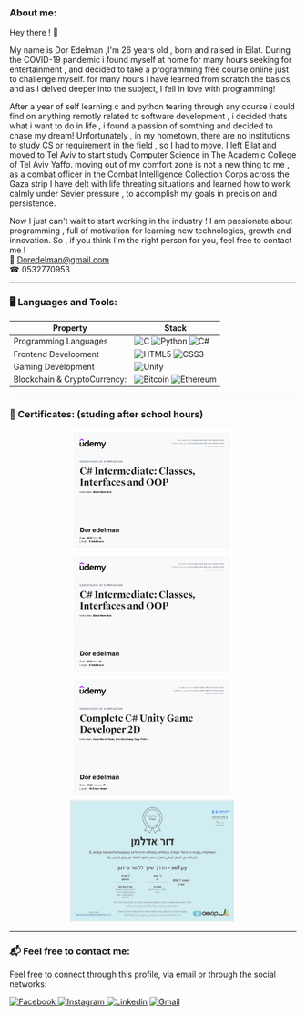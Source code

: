 <p align="center">
  
  ### About me:
  
</p>
Hey there ! 👋<br/>

My name is Dor Edelman ,I'm 26 years old , born and raised in Eilat.
During the COVID-19 pandemic i found myself at home for many hours seeking for entertainment , and decided to take a programming free course online just to challenge myself. for many hours i have learned from scratch the basics, and as I delved deeper into the subject, I fell in love with programming! 

After a year of self learning c and python tearing through any course i could find on anything remotly related to software development , i decided thats what i want to do in life , i found a passion of somthing and decided to chase my dream! 
Unfortunately , in my hometown, there are no institutions to study CS or requirement in the field ,
so I had to move.
I left Eilat and moved to Tel Aviv to start study Computer Science in The Academic College of Tel Aviv Yaffo.
moving out of my comfort zone is not a new thing to me , as a combat officer in the Combat Intelligence Collection Corps across the Gaza strip I have delt with life threating situations and learned how to work calmly under Sevier pressure , to accomplish my goals in precision and persistence.

Now I just can't wait to start working in the industry !
I am passionate about programming , full of motivation for learning new technologies, growth and innovation.
So , if you think I'm the right person for you, feel free to contact me !  
📧 Doredelman@gmail.com   
☎ 0532770953

---


### 🖥️ Languages and Tools:

| Property                     | Stack                                                                                                                                                                                                                                                                                                                                                                                                                                                                                                                                                                                                                                                                                                                                                                          |
| ---------------------------- | ----------------------------------------------------------------------------------------------------------------------------------------------------------------------------------------------------------------------------------------------------------------------------------------------------------------------------------------------------------------------------------------------------------------------------------------------------------------------------------------------------------------------------------------------------------------------------------------------------------------------------------------------------------------------------------------------------------------------------------------------------------------------------- |
| Programming Languages        | ![C](https://img.shields.io/badge/C-A8B9CC?logo=C&logoColor=white&style=for-the-badge) ![Python](https://img.shields.io/badge/Python-3776AB?logo=Python&logoColor=white&style=for-the-badge) ![C#](https://img.shields.io/badge/c%23-%23239120.svg?style=for-the-badge&logo=c-sharp&logoColor=white)                                                                                                                                                       |
| Frontend Development         | ![HTML5](https://img.shields.io/badge/html5-%23E34F26.svg?style=for-the-badge&logo=html5&logoColor=white) ![CSS3](https://img.shields.io/badge/css3-%231572B6.svg?style=for-the-badge&logo=css3&logoColor=white)                                                                                                                                                                                                                                                                                                                                                        |
| Gaming Development           | ![Unity](https://img.shields.io/badge/unity-%23000000.svg?style=for-the-badge&logo=unity&logoColor=white)                                                                                                                                                                                                                                                                                                                                                        |
| Blockchain & CryptoCurrency: | ![Bitcoin](https://img.shields.io/badge/Bitcoin-F7931A?logo=Bitcoin&logoColor=white&style=for-the-badge) ![Ethereum](https://img.shields.io/badge/Ethereum-3d3d3d?logo=Ethereum&logoColor=white&style=for-the-badge)                                                                       
---

### 💯 Certificates: (studing after school hours)

<p align="center">
    <img src="Credentials/CSharp funddamentals.jpg" alt="CSharp funddamentals" width="288" height="214"/>&nbsp;
    <img src="Credentials/CSharpIntermediateCred.jpg" alt="CSharp Intermediate" width="288" height="214"/>&nbsp;
    <img src="Credentials/GameDevCred.jpg" alt="GameDev" width="288" height="214"/>&nbsp;
    <img src="Credentials/self.py.png" alt="python" width="288" height="214"/>&nbsp;
  </p>
  
---

### 📬 Feel free to contact me:

<p>
Feel free to connect through this profile, via email or
through the social networks:
</p>

<p>
  <a href="https://www.facebook.com/dor.edelman">
    <img alt="Facebook" src="https://img.shields.io/badge/Facebook-1877f2?logo=Facebook&logoColor=white&style=for-the-badge" />
  </a>
  <a href="https://www.instagram.com/doredelman/">
    <img alt="Instagram" src="https://img.shields.io/badge/Instagram-E4405F?logo=instagram&logoColor=white&style=for-the-badge" />
  </a>
  <a href="https://www.linkedin.com/in/dor-edelman-6b45b2230/"><img alt="Linkedin" src="https://img.shields.io/badge/linkedin-0077B5?logo=linkedin&logoColor=white&style=for-the-badge" /></a>
  <a href="Doredelman@gmail.com"><img alt="Gmail" src="https://img.shields.io/badge/Mail-EA4335?logo=Gmail&logoColor=white&style=for-the-badge" /></a>
</p>                                                                                                                                                                        
<!--
**dore96/dore96** is a ✨ _special_ ✨ repository because its `README.md` (this file) appears on your GitHub profile.

Here are some ideas to get you started:

- 🔭 I’m currently working on ...
- 🌱 I’m currently learning ...
- 👯 I’m looking to collaborate on ...
- 🤔 I’m looking for help with ...
- 💬 Ask me about ...
- 📫 How to reach me: ...
- 😄 Pronouns: ...
- ⚡ Fun fact: ...
-->
